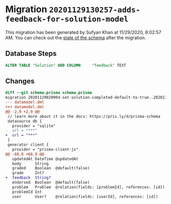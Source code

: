 # Migration `20201129130257-adds-feedback-for-solution-model`

This migration has been generated by Sufyan Khan at 11/29/2020, 8:02:57 AM.
You can check out the [state of the schema](./schema.prisma) after the migration.

## Database Steps

```sql
ALTER TABLE "Solution" ADD COLUMN     "feedback" TEXT
```

## Changes

```diff
diff --git schema.prisma schema.prisma
migration 20201129020904-set-solution-completed-default-to-true..20201129130257-adds-feedback-for-solution-model
--- datamodel.dml
+++ datamodel.dml
@@ -2,9 +2,9 @@
 // learn more about it in the docs: https://pris.ly/d/prisma-schema
 datasource db {
   provider = "sqlite"
-  url = "***"
+  url = "***"
 }
 generator client {
   provider = "prisma-client-js"
@@ -68,8 +68,9 @@
   updatedAt DateTime @updatedAt
   body      String   
   graded    Boolean  @default(false)
   grade     Int?      
+  feedback  String?
   endorsed  Boolean  @default(false)
   problem   Problem  @relation(fields: [problemId], references: [id])
   problemId Int      
   user      User?    @relation(fields: [userId], references: [id])
```


